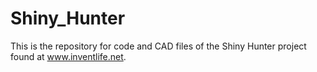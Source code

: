 # Shiny_Hunter
This is the repository for code and CAD files of the Shiny Hunter project found at www.inventlife.net.
